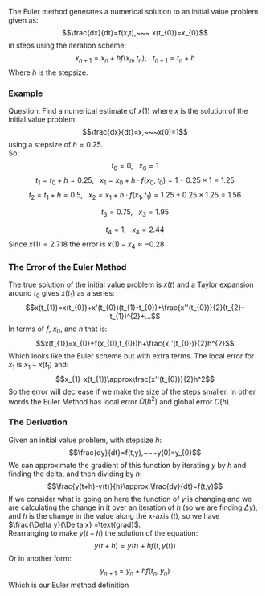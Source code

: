 The Euler method generates a numerical solution to an initial value problem given as:
$$\frac{dx}{dt}=f(x,t),~~~ x(t_{0})=x_{0}$$
in steps using the iteration scheme:
$$x_{n+1}=x_{n}+hf(x_{n},t_{n}),~~~t_{n+1}=t_{n}+h$$
Where $h$ is the stepsize.
### Example
Question: Find a numerical estimate of $x(1)$ where $x$ is the solution of the initial value problem:
$$\frac{dx}{dt}=x,~~~x(0)=1$$
using a stepsize of $h=0.25$.
\
So:
$$t_{0}=0,~~~x_{0}=1$$
$$t_{1}=t_{0}+h=0.25,~~~x_{1}=x_{0}+h\cdot f(x_{0},t_{0})=1+0.25\times 1=1.25$$
$$t_{2}=t_{1}+h=0.5,~~~x_{2}=x_{1}+h\cdot f(x_{1},t_{1})=1.25+0.25\times 1.25=1.56$$

$$t_{3}=0.75,~~~x_{3}=1.95$$

$$t_{4}=1,~~~x_{4}=2.44$$
Since $x(1)=2.718$ the error is $x(1)-x_{4}\approx -0.28$
### The Error of the Euler Method
The true solution of the initial value problem is $x(t)$ and a Taylor expansion around $t_{0}$ gives $x(t_{1})$ as a series:
$$x(t_{1})=x(t_{0})+x'(t_{0})(t_{1}-t_{0})+\frac{x''(t_{0})}{2}(t_{2}-t_{1})^{2}+...$$
In terms of $f$, $x_{0}$, and $h$ that is:
$$x(t_{1})=x_{0}+f(x_{0},t_{0})h+\frac{x''(t_{0})}{2}h^{2}$$
Which looks like the Euler scheme but with extra terms. The local error for $x_{1}$ is $x_{1}-x(t_{1})$ and:
$$x_{1}-x(t_{1})\approx\frac{x''(t_{0})}{2}h^2$$
So the error will decrease if we make the size of the steps smaller.
In other words the Euler Method has local error $O(h^{2})$ and global error $O(h)$.
### The Derivation
Given an initial value problem, with stepsize $h$:
$$\frac{dy}{dt}=f(t,y),~~~y(0)=y_{0}$$
We can approximate the gradient of this function by iterating $y$ by $h$ and finding the delta, and then dividing by $h$:
$$\frac{y(t+h)-y(t)}{h}\approx \frac{dy}{dt}=f(t,y)$$
If we consider what is going on here the function of $y$ is changing and we are calculating the change in it over an iteration of $h$ (so we are finding $\Delta y$), and $h$ is the change in the value along the x-axis ($t$), so we have $\frac{\Delta y}{\Delta x} =\text{grad}$.   
Rearranging to make $y(t+h)$ the solution of the equation:
$$y(t+h)=y(t)+hf(t,y(t))$$
Or in another form:
$$y_{n+1}=y_{n}+hf(t_{n},y_{n})$$
Which is our Euler method definition